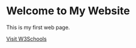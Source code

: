 <!DOCTYPE html>
<html>
<head>
  <title>My Website</title>
</head>
<body>
  <h1>Welcome to My Website</h1>
  <p>This is my first web page.</p>
  <a href="https://www.w3schools.com">Visit W3Schools</a>
</body>
</html>
